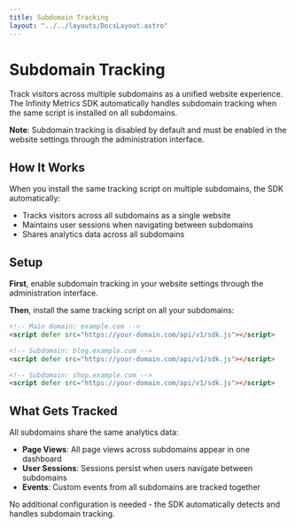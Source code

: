```yaml
---
title: Subdomain Tracking
layout: "../../layouts/DocsLayout.astro"
---
```


# Subdomain Tracking

Track visitors across multiple subdomains as a unified website experience. The Infinity Metrics SDK automatically handles subdomain tracking when the same script is installed on all subdomains.

**Note**: Subdomain tracking is disabled by default and must be enabled in the website settings through the administration interface.

## How It Works

When you install the same tracking script on multiple subdomains, the SDK automatically:

- Tracks visitors across all subdomains as a single website
- Maintains user sessions when navigating between subdomains
- Shares analytics data across all subdomains

## Setup

**First**, enable subdomain tracking in your website settings through the administration interface.

**Then**, install the same tracking script on all your subdomains:

```html
<!-- Main domain: example.com -->
<script defer src="https://your-domain.com/api/v1/sdk.js"></script>

<!-- Subdomain: blog.example.com -->
<script defer src="https://your-domain.com/api/v1/sdk.js"></script>

<!-- Subdomain: shop.example.com -->
<script defer src="https://your-domain.com/api/v1/sdk.js"></script>
```

## What Gets Tracked

All subdomains share the same analytics data:

- **Page Views**: All page views across subdomains appear in one dashboard
- **User Sessions**: Sessions persist when users navigate between subdomains
- **Events**: Custom events from all subdomains are tracked together

No additional configuration is needed - the SDK automatically detects and handles subdomain tracking.
